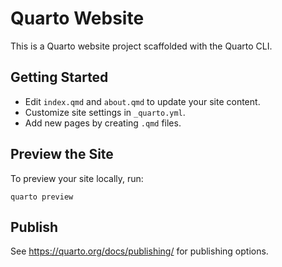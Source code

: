 # Quarto Website

This is a Quarto website project scaffolded with the Quarto CLI.

## Getting Started

- Edit `index.qmd` and `about.qmd` to update your site content.
- Customize site settings in `_quarto.yml`.
- Add new pages by creating `.qmd` files.

## Preview the Site

To preview your site locally, run:

```
quarto preview
```

## Publish

See https://quarto.org/docs/publishing/ for publishing options.
